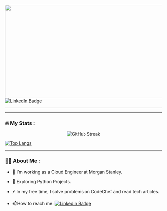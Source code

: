 <div align="center">
  <img src="https://media.giphy.com/media/dWesBcTLavkZuG35MI/giphy.gif" width="600" height="300"/>
</div>

<div id="badges">
  <a href="https://www.linkedin.com/in/shubham-shekhar-0624a8101">
    <img src="https://img.shields.io/badge/LinkedIn-blue?logo=linkedin&logoColor=white&style=for-the-badge" alt="LinkedIn Badge"/>
  </a>
</div>

---

---

### :fire: My Stats :
<p align="center">
  <img src="https://streak-stats.demolab.com?user=gunnershubh&theme=tokyonight&hide_border=true&date_format=%Y/%m/%d" alt="GitHub Streak"/>
</p>


[![Top Langs](https://github-readme-stats.vercel.app/api/top-langs/?username=gunnershubh&layout=compact&theme=vision-friendly-dark)](https://github.com/gunnershubh/github-readme-stats)


---

### :woman_technologist: About Me :
- :telescope: I’m working as a Cloud Engineer at Morgan Stanley.

- :seedling: Exploring Python Projects.

- :zap: In my free time, I solve problems on CodeChef and read tech articles.

- :mailbox:How to reach me: [![Linkedin Badge](https://img.shields.io/badge/-shubham-blue?style=flat&logo=Linkedin&logoColor=white)](https://www.linkedin.com/in/shubham-shekhar-0624a8101)





